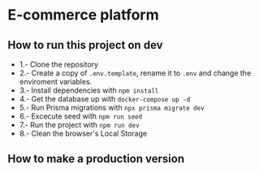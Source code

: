 # E-commerce platform

## How to run this project on dev

* 1.- Clone the repository
* 2.- Create a copy of ```.env.template```, rename it to ```.env``` and change the enviroment variables.
* 3.- Install dependencies with ```npm install```
* 4.- Get the database up with ```docker-compose up -d```
* 5.- Run Prisma migrations with ```npx prisma migrate dev```
* 6.- Excecute seed with ```npm run seed```
* 7.- Run the project with ```npm run dev```
* 8.- Clean the browser's Local Storage

## How to make a production version
